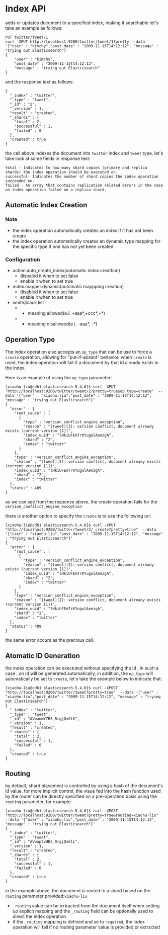 # Index API
adds or updates document to a specified index, making it searchable
let's take an example as follows:
```
PUT twitter/tweet/1
curl -XPUT http://localhost:9200/twitter/tweet/1?pretty --data '{"user" : "kimchy","post_date" : "2009-11-15T14:12:12", "message" : "trying out Elasticsearch"}'
{
    "user" : "kimchy",
    "post_date" : "2009-11-15T14:12:12",
    "message" : "trying out Elasticsearch"
}
```
and the response text as follows:
```
{
  "_index" : "twitter",
  "_type" : "tweet",
  "_id" : "2",
  "_version" : 1,
  "result" : "created",
  "_shards" : {
    "total" : 2,
    "successful" : 1,
    "failed" : 0
  },
  "created" : true
}
```

the call above indexes the document into `twitter` index and `tweet` type.
let's take look at some fields in response text:
```
total - Indicates to how many shard copies (primary and replica shards) the index operation should be executed on.
successful- Indicates the number of shard copies the index operation succeeded on.
failed - An array that contains replication related errors in the case an index operation failed on a replica shard.
```

## Automatic Index Creation
### Note
* the index operation automatically creates an index if it has not been create
* the index operation automatically creates an dynamic type mapping for the specific type if one has not yet been created
### Configuration
* action.auto_create_index(automatic index creattion)
     * disbaled it when to set  false
     * enable it when to set true
* index.mapper.dynamic(automatic mappping creation)
     * disabled it when to set false
     * enable it when to set true
* white/black list
     * + meaning allowed(e.i. +aaa*,+ccc*,+*)
     * - meaning disallowed(e.i. -aaa*, -*)
     
     
## Operation Type
The index operation also accepts an `op_type` that can be use to force a `create` operation, allowing for "put-if-absent" behavior.
when `create` is used, the index operation will fail if a document by that id already exists in the index.

Here is an example of using the `op_type` parameter:
```
[xiaohu-liu@cdh1 elasticsearch-5.4.0]$ curl -XPUT "http://localhost:9200/twitter/tweet/2?pretty=true&op_type=create"  --data '{"user" : "xiaohu-liu","post_date" : "2009-11-15T14:12:12", "message" : "trying out Elasticsearch"}'
{
  "error" : {
    "root_cause" : [
      {
        "type" : "version_conflict_engine_exception",
        "reason" : "[tweet][2]: version conflict, document already exists (current version [1])",
        "index_uuid" : "lHkiUFEmTrKYugulAenzgA",
        "shard" : "2",
        "index" : "twitter"
      }
    ],
    "type" : "version_conflict_engine_exception",
    "reason" : "[tweet][2]: version conflict, document already exists (current version [1])",
    "index_uuid" : "lHkiUFEmTrKYugulAenzgA",
    "shard" : "2",
    "index" : "twitter"
  },
  "status" : 409
}
```
as we can see from the response above, the create operation fails for the `version_confilict_engine_exception`

there is another option to specify the `create` is to use the following uri:
```
[xiaohu-liu@cdh1 elasticsearch-5.4.0]$ curl -XPUT "http://localhost:9200/twitter/tweet/2/_create?pretty=true"  --data '{"user" : "xiaohu-liu","post_date" : "2009-11-15T14:12:12", "message" : "trying out Elasticsearch"}'
{
  "error" : {
    "root_cause" : [
      {
        "type" : "version_conflict_engine_exception",
        "reason" : "[tweet][2]: version conflict, document already exists (current version [1])",
        "index_uuid" : "lHkiUFEmTrKYugulAenzgA",
        "shard" : "2",
        "index" : "twitter"
      }
    ],
    "type" : "version_conflict_engine_exception",
    "reason" : "[tweet][2]: version conflict, document already exists (current version [1])",
    "index_uuid" : "lHkiUFEmTrKYugulAenzgA",
    "shard" : "2",
    "index" : "twitter"
  },
  "status" : 409
}
```
the same error occurs as the precious call.

## Atomatic ID Generation
the index operation can be exectuted withoud specifying the id , in such a case , an id will be generated automatically, in addition, the `op_type` will automatically be set to `create`, let's take the example below to indicate that:
```
[xiaohu-liu@cdh1 elasticsearch-5.4.0]$ curl -XPOST "http://localhost:9200/twitter/tweet?pretty=true"  --data '{"user" : "xiaohu-liu","post_date" : "2009-11-15T14:12:12", "message" : "trying out Elasticsearch"}'
{
  "_index" : "twitter",
  "_type" : "tweet",
  "_id" : "AVwaomY7B3_RrgjQvGlK",
  "_version" : 1,
  "result" : "created",
  "_shards" : {
    "total" : 2,
    "successful" : 1,
    "failed" : 0
  },
  "created" : true
}
```

## Routing
by default, shard placement is controlled by using a hash of the document's id value. for more implicit control, the vlaue fed into the hash function used by the router can be directly specified on a pre-operation basis using the `routing` parameter, for example:
```
[xiaohu-liu@cdh1 elasticsearch-5.4.0]$ curl -XPOST "http://localhost:9200/twitter/tweet?pretty=true&routing=xiaohu-liu"  --data '{"user" : "xiaohu-liu","post_date" : "2009-11-15T14:12:12", "message" : "trying out Elasticsearch"}'
{
  "_index" : "twitter",
  "_type" : "tweet",
  "_id" : "AVwapZvHB3_RrgjQvGlL",
  "_version" : 1,
  "result" : "created",
  "_shards" : {
    "total" : 2,
    "successful" : 1,
    "failed" : 0
  },
  "created" : true
}
```
 in the example above, the document is routed to a shard based on the `routing` parameter provided:`xiaohu-liu`
 * `_routing` value can be extracted from the document itself when setting up explicit mapping and the `_routing` field can be optionally used to direct the index operation
 * if the `_routing` mapping is defined and se to `required`, the index operation will fail if no routing parameter value is provided or extracted
 

     
